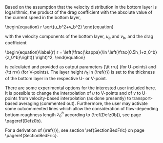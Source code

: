 Based on the assumption that the velocity distribution in the bottom
layer is logarithmic,
the product of the drag coefficient with the
absolute value of the current speed in the bottom layer,

\begin{equation}
r \sqrt{u_b^2+v_b^2}
\end{equation}

with the velocity components of the bottom layer, $u_b$ and $v_b$,
and the drag coefficient

\begin{equation}\label{r}
r = \left(\frac{\kappa}{\ln \left(\frac{0.5h_1+z_0^b}{z_0^b}\right)}
\right)^2,
\end{equation}

is calculated and
provided as output parameters {\tt rru} (for U-points) and
{\tt rrv} (for V-points). The layer height $h_1$ in (\ref{r}) is set to
the thickness of the bottom layer in the respective U- or V-point.

There are some experimental options for the interested user included
here. It is possible to change the interpolation of $u$ to V-points
and of $v$ to U-points from velocity-based interpolation (as done
presently) to transport-based averaging (commented out). Furthermore,
the user may activate some outcommented lines which allow the
consideration of flow-depending bottom roughness length $z_0^b$
according to (\ref{Defz0b}), see page \pageref{Defz0b}.

For a derivation of (\ref{r}), see section \ref{SectionBedFric} on
page \pageref{SectionBedFric}.

